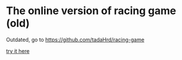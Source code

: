 # The online version of racing game (old)
Outdated, go to https://github.com/tadaHrd/racing-game

[try it here](tadahrd.github.io)
